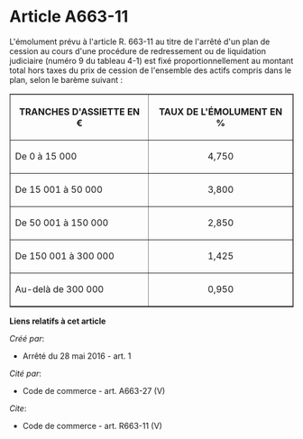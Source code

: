 # Article A663-11

L'émolument prévu à l'article R. 663-11 au titre de l'arrêté d'un plan de cession au cours d'une procédure de redressement ou
de liquidation judiciaire (numéro 9 du tableau 4-1) est fixé proportionnellement au montant total hors taxes du prix de
cession de l'ensemble des actifs compris dans le plan, selon le barème suivant : 

<table align="center" border="1" width="710">
  <tbody>
    <tr>
      <th>

TRANCHES D'ASSIETTE EN € 

</th>
      <th>

TAUX DE L'ÉMOLUMENT EN % 

</th>
    </tr>
    <tr>
      <td align="left" valign="middle">

De 0 à 15 000 

</td>
      <td align="center" valign="middle">

4,750 

</td>
    </tr>
    <tr>
      <td align="left" valign="middle">

De 15 001 à 50 000 

</td>
      <td valign="middle" align="center">

3,800 

</td>
    </tr>
    <tr>
      <td align="left" valign="middle">

De 50 001 à 150 000 

</td>
      <td valign="middle" align="center">

2,850 

</td>
    </tr>
    <tr>
      <td align="left" valign="middle">

De 150 001 à 300 000 

</td>
      <td align="center" valign="middle">

1,425 

</td>
    </tr>
    <tr>
      <td align="left" valign="middle">

Au-delà de 300 000 

</td>
      <td align="center" valign="middle">

0,950

</td>
    </tr>
  </tbody>
</table>

**Liens relatifs à cet article**

_Créé par_:

  - Arrêté du 28 mai 2016 - art. 1

_Cité par_:

  - Code de commerce - art. A663-27 (V)

_Cite_:

  - Code de commerce - art. R663-11 (V)
